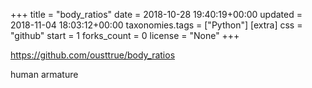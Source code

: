+++
title = "body_ratios"
date = 2018-10-28 19:40:19+00:00
updated = 2018-11-04 18:03:12+00:00
taxonomies.tags = ["Python"]
[extra]
css = "github"
start = 1
forks_count = 0
license = "None"
+++

<https://github.com/ousttrue/body_ratios>

human armature

